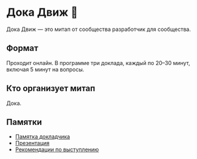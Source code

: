 # Дока Движ 💃

Дока Движ — это митап от сообщества разработчик для сообщества.

## Формат

Проходит онлайн. В программе три доклада, каждый по 20–30 минут, включая 5 минут на вопросы.

## Кто организует митап

Дока.

## Памятки

- [Памятка докладчика](guidline-for-speakers.md)
- [Презентация](presentation.md)
- [Рекомендации по выступлению](talk-guideline.md)
